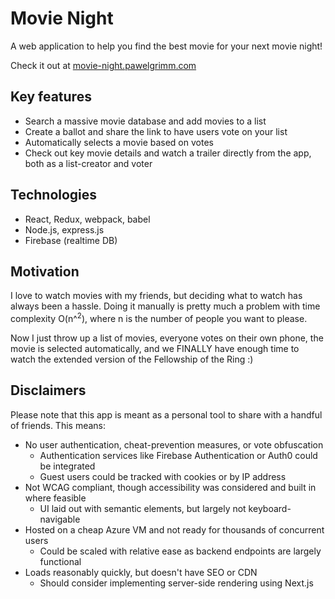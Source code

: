 # Movie Night

A web application to help you find the best movie for your next movie night! 

Check it out at [movie-night.pawelgrimm.com](https://movie-night.pawelgrimm.com)

## Key features

 - Search a massive movie database and add movies to a list
 - Create a ballot and share the link to have users vote on your list
 - Automatically selects a movie based on votes
 - Check out key movie details and watch a trailer directly from the app, both as a list-creator and voter

## Technologies

 - React, Redux, webpack, babel
 - Node.js, express.js
 - Firebase (realtime DB)
 
## Motivation

I love to watch movies with my friends, but deciding what to watch has always been a hassle. 
Doing it manually is pretty much  a problem with time complexity O(n^<sup>2</sup>), where n is the number of people you want to please.

Now I just throw up a list of movies, everyone votes on their own phone, the movie is selected automatically, and we FINALLY have enough time to watch the extended version of the Fellowship of the Ring :)

## Disclaimers

Please note that this app is meant as a personal tool to share with a handful of friends. This means:

 - No user authentication, cheat-prevention measures, or vote obfuscation
   - Authentication services like Firebase Authentication or Auth0 could be integrated
   - Guest users could be tracked with cookies or by IP address
 - Not WCAG compliant, though accessibility was considered and built in where feasible
   - UI laid out with semantic elements, but largely not keyboard-navigable
 - Hosted on a cheap Azure VM and not ready for thousands of concurrent users
   - Could be scaled with relative ease as backend endpoints are largely functional
 - Loads reasonably quickly, but doesn't have SEO or CDN
   - Should consider implementing server-side rendering using Next.js 
